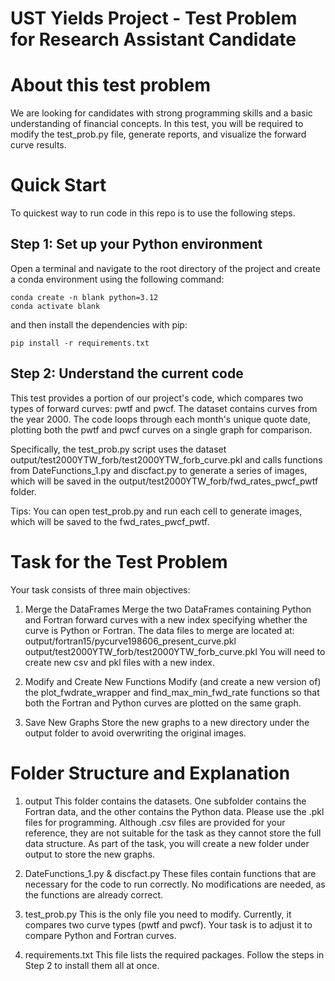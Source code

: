 UST Yields Project - Test Problem for Research Assistant Candidate
==================

# About this test problem

We are looking for candidates with strong programming skills and a basic understanding of financial concepts. In this test, you will be required to modify the test_prob.py file, generate reports, and visualize the forward curve results.


# Quick Start

To quickest way to run code in this repo is to use the following steps. 

## Step 1: Set up your Python environment
Open a terminal and navigate to the root directory of the project and create a conda environment using the following command:
```
conda create -n blank python=3.12
conda activate blank
```
and then install the dependencies with pip:
```
pip install -r requirements.txt
```

## Step 2: Understand the current code
This test provides a portion of our project's code, which compares two types of forward curves: pwtf and pwcf. The dataset contains curves from the year 2000. The code loops through each month's unique quote date, plotting both the pwtf and pwcf curves on a single graph for comparison.

Specifically, the test_prob.py script uses the dataset output/test2000YTW_forb/test2000YTW_forb_curve.pkl and calls functions from DateFunctions_1.py and discfact.py to generate a series of images, which will be saved in the output/test2000YTW_forb/fwd_rates_pwcf_pwtf folder.

Tips: You can open test_prob.py and run each cell to generate images, which will be saved to the fwd_rates_pwcf_pwtf.


# Task for the Test Problem
Your task consists of three main objectives:

1. Merge the DataFrames
Merge the two DataFrames containing Python and Fortran forward curves with a new index specifying whether the curve is Python or Fortran.
The data files to merge are located at:
output/fortran15/pycurve198606_present_curve.pkl
output/test2000YTW_forb/test2000YTW_forb_curve.pkl
You will need to create new csv and pkl files with a new index.

2. Modify and Create New Functions
Modify (and create a new version of) the plot_fwdrate_wrapper and find_max_min_fwd_rate functions so that both the Fortran and Python curves are plotted on the same graph.

3. Save New Graphs
Store the new graphs to a new directory under the output folder to avoid overwriting the original images.


# Folder Structure and Explanation

1. output
This folder contains the datasets. One subfolder contains the Fortran data, and the other contains the Python data. Please use the .pkl files for programming. Although .csv files are provided for your reference, they are not suitable for the task as they cannot store the full data structure.
As part of the task, you will create a new folder under output to store the new graphs.

2. DateFunctions_1.py & discfact.py
These files contain functions that are necessary for the code to run correctly. No modifications are needed, as the functions are already correct.

3. test_prob.py
This is the only file you need to modify.
Currently, it compares two curve types (pwtf and pwcf). Your task is to adjust it to compare Python and Fortran curves.

4. requirements.txt
This file lists the required packages. Follow the steps in Step 2 to install them all at once.